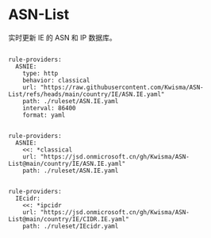 
# ASN-List

实时更新 IE 的 ASN 和 IP 数据库。

<pre><code class="language-javascript">
rule-providers:
  ASNIE:
    type: http
    behavior: classical
    url: "https://raw.githubusercontent.com/Kwisma/ASN-List/refs/heads/main/country/IE/ASN.IE.yaml"
    path: ./ruleset/ASN.IE.yaml
    interval: 86400
    format: yaml
</code></pre>

<pre><code class="language-javascript">
rule-providers:
  ASNIE:
    <<: *classical
    url: "https://jsd.onmicrosoft.cn/gh/Kwisma/ASN-List@main/country/IE/ASN.IE.yaml"
    path: ./ruleset/ASN.IE.yaml
</code></pre>

<pre><code class="language-javascript">
rule-providers:
  IEcidr:
    <<: *ipcidr
    url: "https://jsd.onmicrosoft.cn/gh/Kwisma/ASN-List@main/country/IE/CIDR.IE.yaml"
    path: ./ruleset/IEcidr.yaml
</code></pre>
